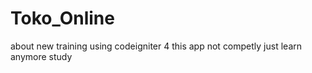 # Toko_Online
about new training using codeigniter 4 this app not competly just learn anymore study
